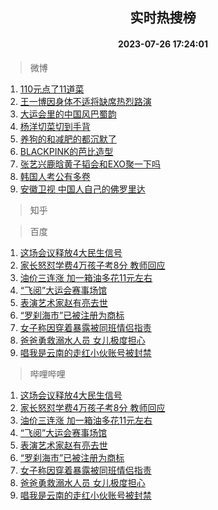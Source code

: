 <div align="center"><h2>实时热搜榜</h2><h4>2023-07-26 17:24:01</h4></div>

> 微博  

1. [110元点了11道菜](https://s.weibo.com/weibo?q=110%E5%85%83%E7%82%B9%E4%BA%8611%E9%81%93%E8%8F%9C&t=31&band_rank=1&Refer=top)<br />
2. [王一博因身体不适将缺席热烈路演](https://s.weibo.com/weibo?q=%23%E7%8E%8B%E4%B8%80%E5%8D%9A%E5%9B%A0%E8%BA%AB%E4%BD%93%E4%B8%8D%E9%80%82%E5%B0%86%E7%BC%BA%E5%B8%AD%E7%83%AD%E7%83%88%E8%B7%AF%E6%BC%94%23&t=31&band_rank=2&Refer=top)<br />
3. [大运会里的中国风巴蜀韵](https://s.weibo.com/weibo?q=%23%E5%A4%A7%E8%BF%90%E4%BC%9A%E9%87%8C%E7%9A%84%E4%B8%AD%E5%9B%BD%E9%A3%8E%E5%B7%B4%E8%9C%80%E9%9F%B5%23&t=31&band_rank=3&Refer=top)<br />
4. [杨洋切菜切到手背](https://s.weibo.com/weibo?q=%23%E6%9D%A8%E6%B4%8B%E5%88%87%E8%8F%9C%E5%88%87%E5%88%B0%E6%89%8B%E8%83%8C%23&t=31&band_rank=4&Refer=top)<br />
5. [养狗的和减肥的都沉默了](https://s.weibo.com/weibo?q=%23%E5%85%BB%E7%8B%97%E7%9A%84%E5%92%8C%E5%87%8F%E8%82%A5%E7%9A%84%E9%83%BD%E6%B2%89%E9%BB%98%E4%BA%86%23&t=31&band_rank=5&Refer=top)<br />
6. [BLACKPINK的芭比造型](https://s.weibo.com/weibo?q=%23BLACKPINK%E7%9A%84%E8%8A%AD%E6%AF%94%E9%80%A0%E5%9E%8B%23&t=31&band_rank=6&Refer=top)<br />
7. [张艺兴鹿晗黄子韬会和EXO聚一下吗](https://s.weibo.com/weibo?q=%23%E5%BC%A0%E8%89%BA%E5%85%B4%E9%B9%BF%E6%99%97%E9%BB%84%E5%AD%90%E9%9F%AC%E4%BC%9A%E5%92%8CEXO%E8%81%9A%E4%B8%80%E4%B8%8B%E5%90%97%23&t=31&band_rank=7&Refer=top)<br />
8. [韩国人考公有多卷](https://s.weibo.com/weibo?q=%23%E9%9F%A9%E5%9B%BD%E4%BA%BA%E8%80%83%E5%85%AC%E6%9C%89%E5%A4%9A%E5%8D%B7%23&t=31&band_rank=8&Refer=top)<br />
9. [安徽卫视 中国人自己的佛罗里达](https://s.weibo.com/weibo?q=%E5%AE%89%E5%BE%BD%E5%8D%AB%E8%A7%86%20%E4%B8%AD%E5%9B%BD%E4%BA%BA%E8%87%AA%E5%B7%B1%E7%9A%84%E4%BD%9B%E7%BD%97%E9%87%8C%E8%BE%BE&t=31&band_rank=9&Refer=top)<br />

> 知乎  


> 百度  

1. [这场会议释放4大民生信号](https://www.baidu.com/s?wd=%E8%BF%99%E5%9C%BA%E4%BC%9A%E8%AE%AE%E9%87%8A%E6%94%BE4%E5%A4%A7%E6%B0%91%E7%94%9F%E4%BF%A1%E5%8F%B7&sa=fyb_news&rsv_dl=fyb_news)<br />
2. [家长怒怼学费4万孩子考8分 教师回应](https://www.baidu.com/s?wd=%E5%AE%B6%E9%95%BF%E6%80%92%E6%80%BC%E5%AD%A6%E8%B4%B94%E4%B8%87%E5%AD%A9%E5%AD%90%E8%80%838%E5%88%86+%E6%95%99%E5%B8%88%E5%9B%9E%E5%BA%94&sa=fyb_news&rsv_dl=fyb_news)<br />
3. [油价三连涨 加一箱油多花11元左右](https://www.baidu.com/s?wd=%E6%B2%B9%E4%BB%B7%E4%B8%89%E8%BF%9E%E6%B6%A8+%E5%8A%A0%E4%B8%80%E7%AE%B1%E6%B2%B9%E5%A4%9A%E8%8A%B111%E5%85%83%E5%B7%A6%E5%8F%B3&sa=fyb_news&rsv_dl=fyb_news)<br />
4. [“飞阅”大运会赛事场馆](https://www.baidu.com/s?wd=%E2%80%9C%E9%A3%9E%E9%98%85%E2%80%9D%E5%A4%A7%E8%BF%90%E4%BC%9A%E8%B5%9B%E4%BA%8B%E5%9C%BA%E9%A6%86&sa=fyb_news&rsv_dl=fyb_news)<br />
5. [表演艺术家赵有亮去世](https://www.baidu.com/s?wd=%E8%A1%A8%E6%BC%94%E8%89%BA%E6%9C%AF%E5%AE%B6%E8%B5%B5%E6%9C%89%E4%BA%AE%E5%8E%BB%E4%B8%96&sa=fyb_news&rsv_dl=fyb_news)<br />
6. [“罗刹海市”已被注册为商标](https://www.baidu.com/s?wd=%E2%80%9C%E7%BD%97%E5%88%B9%E6%B5%B7%E5%B8%82%E2%80%9D%E5%B7%B2%E8%A2%AB%E6%B3%A8%E5%86%8C%E4%B8%BA%E5%95%86%E6%A0%87&sa=fyb_news&rsv_dl=fyb_news)<br />
7. [女子称因穿着暴露被同班情侣指责](https://www.baidu.com/s?wd=%E5%A5%B3%E5%AD%90%E7%A7%B0%E5%9B%A0%E7%A9%BF%E7%9D%80%E6%9A%B4%E9%9C%B2%E8%A2%AB%E5%90%8C%E7%8F%AD%E6%83%85%E4%BE%A3%E6%8C%87%E8%B4%A3&sa=fyb_news&rsv_dl=fyb_news)<br />
8. [爸爸勇救溺水人员 女儿极度担心](https://www.baidu.com/s?wd=%E7%88%B8%E7%88%B8%E5%8B%87%E6%95%91%E6%BA%BA%E6%B0%B4%E4%BA%BA%E5%91%98+%E5%A5%B3%E5%84%BF%E6%9E%81%E5%BA%A6%E6%8B%85%E5%BF%83&sa=fyb_news&rsv_dl=fyb_news)<br />
9. [唱我是云南的走红小伙账号被封禁](https://www.baidu.com/s?wd=%E5%94%B1%E6%88%91%E6%98%AF%E4%BA%91%E5%8D%97%E7%9A%84%E8%B5%B0%E7%BA%A2%E5%B0%8F%E4%BC%99%E8%B4%A6%E5%8F%B7%E8%A2%AB%E5%B0%81%E7%A6%81&sa=fyb_news&rsv_dl=fyb_news)<br />

> 哔哩哔哩  

1. [这场会议释放4大民生信号](https://www.baidu.com/s?wd=%E8%BF%99%E5%9C%BA%E4%BC%9A%E8%AE%AE%E9%87%8A%E6%94%BE4%E5%A4%A7%E6%B0%91%E7%94%9F%E4%BF%A1%E5%8F%B7&sa=fyb_news&rsv_dl=fyb_news)<br />
2. [家长怒怼学费4万孩子考8分 教师回应](https://www.baidu.com/s?wd=%E5%AE%B6%E9%95%BF%E6%80%92%E6%80%BC%E5%AD%A6%E8%B4%B94%E4%B8%87%E5%AD%A9%E5%AD%90%E8%80%838%E5%88%86+%E6%95%99%E5%B8%88%E5%9B%9E%E5%BA%94&sa=fyb_news&rsv_dl=fyb_news)<br />
3. [油价三连涨 加一箱油多花11元左右](https://www.baidu.com/s?wd=%E6%B2%B9%E4%BB%B7%E4%B8%89%E8%BF%9E%E6%B6%A8+%E5%8A%A0%E4%B8%80%E7%AE%B1%E6%B2%B9%E5%A4%9A%E8%8A%B111%E5%85%83%E5%B7%A6%E5%8F%B3&sa=fyb_news&rsv_dl=fyb_news)<br />
4. [“飞阅”大运会赛事场馆](https://www.baidu.com/s?wd=%E2%80%9C%E9%A3%9E%E9%98%85%E2%80%9D%E5%A4%A7%E8%BF%90%E4%BC%9A%E8%B5%9B%E4%BA%8B%E5%9C%BA%E9%A6%86&sa=fyb_news&rsv_dl=fyb_news)<br />
5. [表演艺术家赵有亮去世](https://www.baidu.com/s?wd=%E8%A1%A8%E6%BC%94%E8%89%BA%E6%9C%AF%E5%AE%B6%E8%B5%B5%E6%9C%89%E4%BA%AE%E5%8E%BB%E4%B8%96&sa=fyb_news&rsv_dl=fyb_news)<br />
6. [“罗刹海市”已被注册为商标](https://www.baidu.com/s?wd=%E2%80%9C%E7%BD%97%E5%88%B9%E6%B5%B7%E5%B8%82%E2%80%9D%E5%B7%B2%E8%A2%AB%E6%B3%A8%E5%86%8C%E4%B8%BA%E5%95%86%E6%A0%87&sa=fyb_news&rsv_dl=fyb_news)<br />
7. [女子称因穿着暴露被同班情侣指责](https://www.baidu.com/s?wd=%E5%A5%B3%E5%AD%90%E7%A7%B0%E5%9B%A0%E7%A9%BF%E7%9D%80%E6%9A%B4%E9%9C%B2%E8%A2%AB%E5%90%8C%E7%8F%AD%E6%83%85%E4%BE%A3%E6%8C%87%E8%B4%A3&sa=fyb_news&rsv_dl=fyb_news)<br />
8. [爸爸勇救溺水人员 女儿极度担心](https://www.baidu.com/s?wd=%E7%88%B8%E7%88%B8%E5%8B%87%E6%95%91%E6%BA%BA%E6%B0%B4%E4%BA%BA%E5%91%98+%E5%A5%B3%E5%84%BF%E6%9E%81%E5%BA%A6%E6%8B%85%E5%BF%83&sa=fyb_news&rsv_dl=fyb_news)<br />
9. [唱我是云南的走红小伙账号被封禁](https://www.baidu.com/s?wd=%E5%94%B1%E6%88%91%E6%98%AF%E4%BA%91%E5%8D%97%E7%9A%84%E8%B5%B0%E7%BA%A2%E5%B0%8F%E4%BC%99%E8%B4%A6%E5%8F%B7%E8%A2%AB%E5%B0%81%E7%A6%81&sa=fyb_news&rsv_dl=fyb_news)<br />
